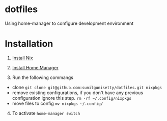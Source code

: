 # dotfiles
Using home-manager to configure development environment

# Installation
1. [Install Nix](https://nixos.org/download.html)

2. [Install Home Manager](https://github.com/nix-community/home-manager#installation)

3. Run the following commangs
- clone `git clone git@github.com:sunilgunisetty/dotfiles.git nixpkgs`
- remove existing configurations, if you don't have any previous configuration ignore this step. `rm -rf ~/.config/nixpkgs`
- move files to config `mv nixpkgs ~/.config/`

4. To activate `home-manager switch`
